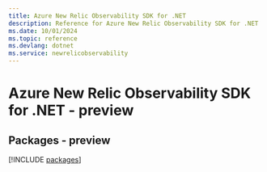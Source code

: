 ```yaml
---
title: Azure New Relic Observability SDK for .NET
description: Reference for Azure New Relic Observability SDK for .NET
ms.date: 10/01/2024
ms.topic: reference
ms.devlang: dotnet
ms.service: newrelicobservability
---
```

# Azure New Relic Observability SDK for .NET - preview
## Packages - preview
[!INCLUDE [packages](new-relic-observability-index.md)]